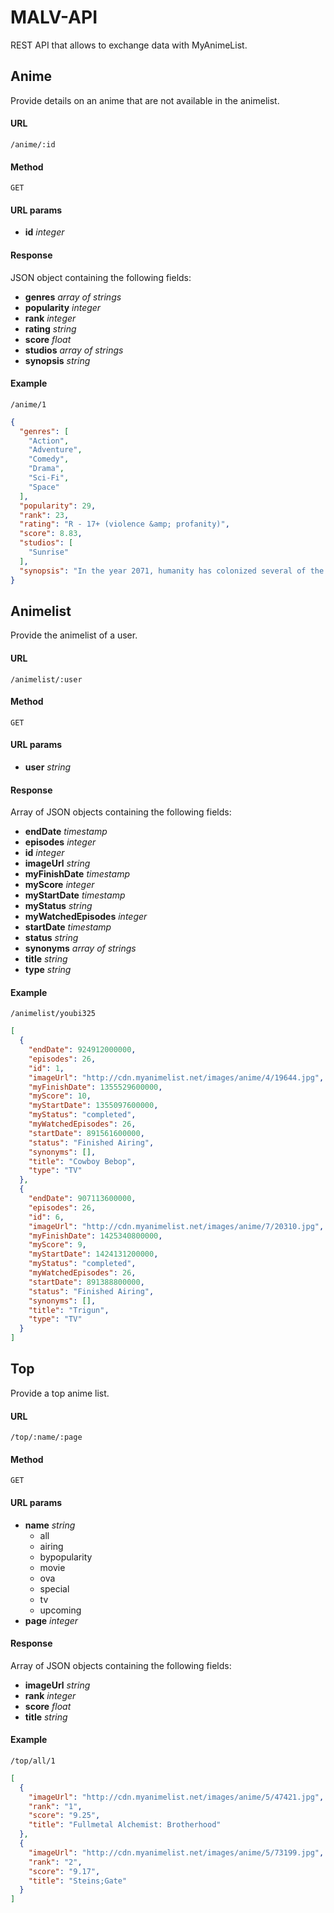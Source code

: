 # MALV-API
REST API that allows to exchange data with MyAnimeList.

## Anime
Provide details on an anime that are not available in the animelist.

#### URL

  `/anime/:id`

#### Method

  `GET`

#### URL params

   - **id** *integer*

#### Response

  JSON object containing the following fields:
  - **genres** *array of strings*
  - **popularity** *integer*
  - **rank** *integer*
  - **rating** *string*
  - **score** *float*
  - **studios** *array of strings*
  - **synopsis** *string*

#### Example

  `/anime/1`

```json
{
  "genres": [
    "Action",
    "Adventure",
    "Comedy",
    "Drama",
    "Sci-Fi",
    "Space"
  ],
  "popularity": 29,
  "rank": 23,
  "rating": "R - 17+ (violence &amp; profanity)",
  "score": 8.83,
  "studios": [
    "Sunrise"
  ],
  "synopsis": "In the year 2071, humanity has colonized several of the planets [...]"
}
```

## Animelist
Provide the animelist of a user.

#### URL

  `/animelist/:user`

#### Method

  `GET`

#### URL params

   - **user** *string*

#### Response

  Array of JSON objects containing the following fields:
  - **endDate** *timestamp*
  - **episodes** *integer*
  - **id** *integer*
  - **imageUrl** *string*
  - **myFinishDate** *timestamp*
  - **myScore** *integer*
  - **myStartDate** *timestamp*
  - **myStatus** *string*
  - **myWatchedEpisodes** *integer*
  - **startDate** *timestamp*
  - **status** *string*
  - **synonyms** *array of strings*
  - **title** *string*
  - **type** *string*

#### Example

  `/animelist/youbi325`

```json
[
  {
    "endDate": 924912000000,
    "episodes": 26,
    "id": 1,
    "imageUrl": "http://cdn.myanimelist.net/images/anime/4/19644.jpg",
    "myFinishDate": 1355529600000,
    "myScore": 10,
    "myStartDate": 1355097600000,
    "myStatus": "completed",
    "myWatchedEpisodes": 26,
    "startDate": 891561600000,
    "status": "Finished Airing",
    "synonyms": [],
    "title": "Cowboy Bebop",
    "type": "TV"
  },
  {
    "endDate": 907113600000,
    "episodes": 26,
    "id": 6,
    "imageUrl": "http://cdn.myanimelist.net/images/anime/7/20310.jpg",
    "myFinishDate": 1425340800000,
    "myScore": 9,
    "myStartDate": 1424131200000,
    "myStatus": "completed",
    "myWatchedEpisodes": 26,
    "startDate": 891388800000,
    "status": "Finished Airing",
    "synonyms": [],
    "title": "Trigun",
    "type": "TV"
  }
]
```

## Top
Provide a top anime list.

#### URL

  `/top/:name/:page`

#### Method

  `GET`

#### URL params

   - **name** *string*
     - all
     - airing
     - bypopularity
     - movie
     - ova
     - special
     - tv
     - upcoming
   - **page** *integer*

#### Response

  Array of JSON objects containing the following fields:
  - **imageUrl** *string*
  - **rank** *integer*
  - **score** *float*
  - **title** *string*

#### Example

  `/top/all/1`

```json
[
  {
    "imageUrl": "http://cdn.myanimelist.net/images/anime/5/47421.jpg",
    "rank": "1",
    "score": "9.25",
    "title": "Fullmetal Alchemist: Brotherhood"
  },
  {
    "imageUrl": "http://cdn.myanimelist.net/images/anime/5/73199.jpg",
    "rank": "2",
    "score": "9.17",
    "title": "Steins;Gate"
  }
]
```